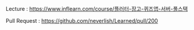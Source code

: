 Lecture : https://www.inflearn.com/course/플러터-장고-퀴즈앱-서버-풀스택

Pull Request : https://github.com/neverlish/Learned/pull/200